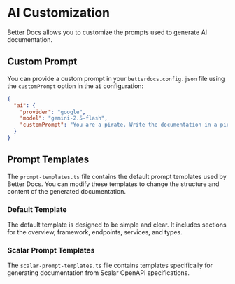 # AI Customization

Better Docs allows you to customize the prompts used to generate AI documentation.

## Custom Prompt

You can provide a custom prompt in your `betterdocs.config.json` file using the `customPrompt` option in the `ai` configuration:

```json
{
  "ai": {
    "provider": "google",
    "model": "gemini-2.5-flash",
    "customPrompt": "You are a pirate. Write the documentation in a pirate voice."
  }
}
```

## Prompt Templates

The `prompt-templates.ts` file contains the default prompt templates used by Better Docs. You can modify these templates to change the structure and content of the generated documentation.

### Default Template

The default template is designed to be simple and clear. It includes sections for the overview, framework, endpoints, services, and types.

### Scalar Prompt Templates

The `scalar-prompt-templates.ts` file contains templates specifically for generating documentation from Scalar OpenAPI specifications.
